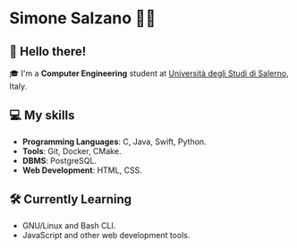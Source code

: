 # Simone Salzano 👨‍💻

## 👋 Hello there!

🎓 I'm a **Computer Engineering** student at [Università degli Studi di Salerno](https://www.unisa.it/), Italy. 

## 💻 My skills

- **Programming Languages**: C, Java, Swift, Python.
- **Tools**: Git, Docker, CMake.
- **DBMS**: PostgreSQL.
- **Web Development**: HTML, CSS.

## 🛠 Currently Learning
- GNU/Linux and Bash CLI. 
- JavaScript and other web development tools.
